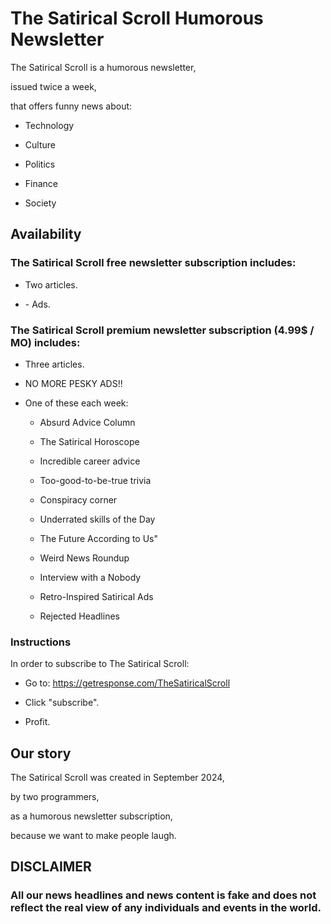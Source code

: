 # The Satirical Scroll Humorous Newsletter

The Satirical Scroll is a humorous newsletter,

issued twice a week,

that offers funny news about:

 + Technology

 + Culture

 + Politics

 + Finance

 + Society

<!-- TODO: [...] -->


## Availability

### The Satirical Scroll free newsletter subscription includes:

 + Two articles.

 + \- Ads.

### The Satirical Scroll premium newsletter subscription (4.99$ / MO) includes:

 * Three articles.

 * NO MORE PESKY ADS!!

 * One of these each week:

	+ Absurd Advice Column

	+ The Satirical Horoscope

	+ Incredible career advice

	+ Too-good-to-be-true trivia

	+ Conspiracy corner

	+ Underrated skills of the Day

	+ The Future According to Us"

	+ Weird News Roundup

	+ Interview with a Nobody

	+ Retro-Inspired Satirical Ads

	+ Rejected Headlines

### Instructions

In order to subscribe to The Satirical Scroll:

 + Go to: https://getresponse.com/TheSatiricalScroll

 + Click "subscribe".

 + Profit.

## Our story

<!-- TODO: [...] -->

The Satirical Scroll was created in September 2024,

by two programmers,

as a humorous newsletter subscription,

because we want to make people laugh.


## DISCLAIMER

<!-- TODO: [...] -->

### All our news headlines and news content is fake and does not reflect the real view of any individuals and events in the world.
